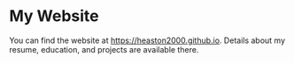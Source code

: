 # My Website

You can find the website at https://heaston2000.github.io. Details about my resume, education, and projects are available there.

